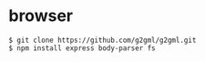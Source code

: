 # browser

    $ git clone https://github.com/g2gml/g2gml.git
    $ npm install express body-parser fs
